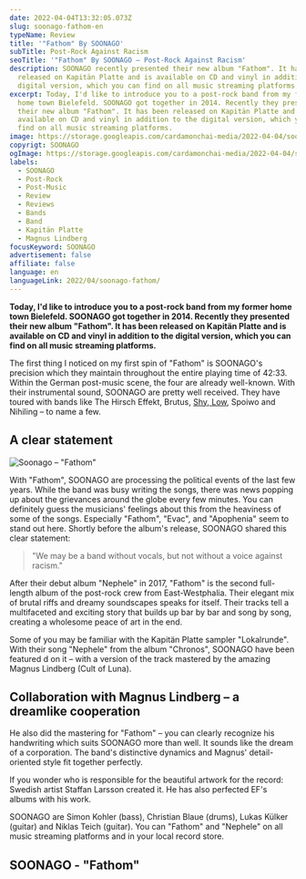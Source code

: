 ```yaml
---
date: 2022-04-04T13:32:05.073Z
slug: soonago-fathom-en
typeName: Review
title: '"Fathom" By SOONAGO'
subTitle: Post-Rock Against Racism
seoTitle: '"Fathom" By SOONAGO – Post-Rock Against Racism'
description: SOONAGO recently presented their new album "Fathom". It has been
  released on Kapitän Platte and is available on CD and vinyl in addition to the
  digital version, which you can find on all music streaming platforms.
excerpt: Today, I'd like to introduce you to a post-rock band from my former
  home town Bielefeld. SOONAGO got together in 2014. Recently they presented
  their new album "Fathom". It has been released on Kapitän Platte and is
  available on CD and vinyl in addition to the digital version, which you can
  find on all music streaming platforms.
image: https://storage.googleapis.com/cardamonchai-media/2022-04-04/soonago-jpg-imagine-181818_21201f_1024_768/640.webp
copyrigt: SOONAGO
ogImage: https://storage.googleapis.com/cardamonchai-media/2022-04-04/soonago-fb-jpg-imagine-181818_232221_1200_628/640.webp
labels:
  - SOONAGO
  - Post-Rock
  - Post-Music
  - Review
  - Reviews
  - Bands
  - Band
  - Kapitän Platte
  - Magnus Lindberg
focusKeyword: SOONAGO
advertisement: false
affiliate: false
language: en
languageLink: 2022/04/soonago-fathom/
---
```

**Today, I'd like to introduce you to a post-rock band from my former home town Bielefeld. SOONAGO got together in 2014. Recently they presented their new album "Fathom". It has been released on Kapitän Platte and is available on CD and vinyl in addition to the digital version, which you can find on all music streaming platforms.**

The first thing I noticed on my first spin of "Fathom" is SOONAGO's precision which they maintain throughout the entire playing time of 42:33. Within the German post-music scene, the four are already well-known. With their instrumental sound, SOONAGO are pretty well received. They have toured with bands like The Hirsch Effekt, Brutus, [Shy, Low](/2021/10/shy-low-interview-en/), Spoiwo and Nihiling – to name a few.

## A clear statement

![Soonago – "Fathom"](https://storage.googleapis.com/cardamonchai-media/2022-04-04/soonago-fathom-png-imagine-d8c8a8_968773_1080_1080/640.webp "Soonago – \"Fathom\"")

With "Fathom", SOONAGO are processing the political events of the last few years. While the band was busy writing the songs, there was news popping up about the grievances around the globe every few minutes. You can definitely guess the musicians' feelings about this from the heaviness of some of the songs. Especially "Fathom", "Evac", and "Apophenia" seem to stand out here. Shortly before the album's release, SOONAGO shared this clear statement:

> "We may be a band without vocals, but not without a voice against racism."

After their debut album "Nephele" in 2017, "Fathom" is the second full-length album of the post-rock crew from East-Westphalia. Their elegant mix of brutal riffs and dreamy soundscapes speaks for itself. Their tracks tell a multifaceted and exciting story that builds up bar by bar and song by song, creating a wholesome peace of art in the end.

Some of you may be familiar with the Kapitän Platte sampler "Lokalrunde". With their song "Nephele" from the album "Chronos", SOONAGO have been featured d on it – with a version of the track mastered by the amazing Magnus Lindberg (Cult of Luna).

## Collaboration with Magnus Lindberg – a dreamlike cooperation

He also did the mastering for "Fathom" – you can clearly recognize his handwriting which suits SOONAGO more than well. It sounds like the dream of a corporation. The band's distinctive dynamics and Magnus' detail-oriented style fit together perfectly.

If you wonder who is responsible for the beautiful artwork for the record: Swedish artist Staffan Larsson created it. He has also perfected EF's albums with his work.

SOONAGO are Simon Kohler (bass), Christian Blaue (drums), Lukas Külker (guitar) and Niklas Teich (guitar). You can "Fathom" and "Nephele" on all music streaming platforms and in your local record store.

## SOONAGO - "Fathom"

<YouTube id="VtgsdMDwPlc" />